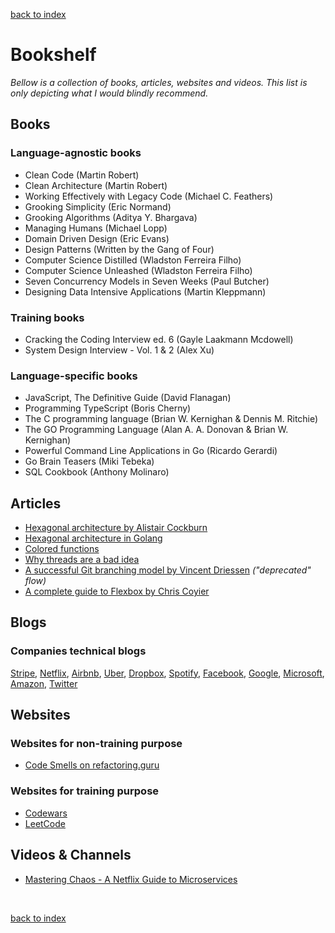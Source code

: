 [back to index](../README.md)

# Bookshelf

*Bellow is a collection of books, articles, websites and videos. This list is only depicting what I would blindly recommend.*

## Books

### Language-agnostic books

- Clean Code (Martin Robert)
- Clean Architecture (Martin Robert)
- Working Effectively with Legacy Code (Michael C. Feathers)
- Grooking Simplicity (Eric Normand)
- Grooking Algorithms (Aditya Y. Bhargava)
- Managing Humans (Michael Lopp)
- Domain Driven Design (Eric Evans)
- Design Patterns (Written by the Gang of Four)
- Computer Science Distilled (Wladston Ferreira Filho)
- Computer Science Unleashed (Wladston Ferreira Filho)
- Seven Concurrency Models in Seven Weeks (Paul Butcher)
- Designing Data Intensive Applications (Martin Kleppmann)

### Training books

- Cracking the Coding Interview ed. 6 (Gayle Laakmann Mcdowell)
- System Design Interview - Vol. 1 & 2 (Alex Xu)

### Language-specific books

- JavaScript, The Definitive Guide (David Flanagan)
- Programming TypeScript (Boris Cherny)
- The C programming language (Brian W. Kernighan & Dennis M. Ritchie)
- The GO Programming Language (Alan A. A. Donovan & Brian W. Kernighan)
- Powerful Command Line Applications in Go (Ricardo Gerardi)
- Go Brain Teasers (Miki Tebeka)
- SQL Cookbook (Anthony Molinaro)

## Articles

- [Hexagonal architecture by Alistair Cockburn](https://alistair.cockburn.us/hexagonal-architecture/)
- [Hexagonal architecture in Golang](https://medium.com/@matiasvarela/hexagonal-architecture-in-go-cfd4e436faa3)
- [Colored functions](https://journal.stuffwithstuff.com/2015/02/01/what-color-is-your-function/)
- [Why threads are a bad idea](https://web.stanford.edu/~ouster/cgi-bin/papers/threads.pdf)
- [A successful Git branching model by Vincent Driessen](https://nvie.com/posts/a-successful-git-branching-model/) *("deprecated" flow)*
- [A complete guide to Flexbox by Chris Coyier](https://css-tricks.com/snippets/css/a-guide-to-flexbox/)

## Blogs

### Companies technical blogs

[Stripe](https://stripe.com/blog/engineering), 
[Netflix](https://netflixtechblog.com/), 
[Airbnb](https://medium.com/airbnb-engineering),
[Uber](https://eng.uber.com/),
[Dropbox](https://dropbox.tech/),
[Spotify](https://engineering.atspotify.com/),
[Facebook](https://engineering.fb.com/),
[Google](https://developers.google.com/web/updates/),
[Microsoft](https://devblogs.microsoft.com/),
[Amazon](https://developer.amazon.com/blogs),
[Twitter](https://blog.twitter.com/engineering/en_us.html)

## Websites

### Websites for non-training purpose

- [Code Smells on refactoring.guru](https://refactoring.guru/refactoring/smells)

### Websites for training purpose

- [Codewars](https://www.codewars.com/)
- [LeetCode](https://leetcode.com/)

## Videos & Channels

- [Mastering Chaos - A Netflix Guide to Microservices](https://www.youtube.com/watch?v=CZ3wIuvmHeM)

<p><br/></p>

[back to index](../README.md)
